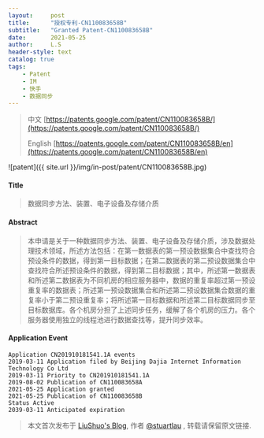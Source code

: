 ```yaml
---
layout:     post
title:      "授权专利-CN110083658B"
subtitle:   "Granted Patent-CN110083658B"
date:       2021-05-25
author:     L.S
header-style: text
catalog: true
tags:
    - Patent
    - IM
    - 快手
    - 数据同步
---
```

> 中文 [https://patents.google.com/patent/CN110083658B/](https://patents.google.com/patent/CN110083658B/)
>
> English [https://patents.google.com/patent/CN110083658B/en](https://patents.google.com/patent/CN110083658B/en)

![patent]({{ site.url }}/img/in-post/patent/CN110083658B.jpg)
#### Title
> 数据同步方法、装置、电子设备及存储介质
















#### Abstract
> 本申请是关于一种数据同步方法、装置、电子设备及存储介质，涉及数据处理技术领域，所述方法包括：在第一数据表的第一预设数据集合中查找符合预设条件的数据，得到第一目标数据；在第二数据表的第二预设数据集合中查找符合所述预设条件的数据，得到第二目标数据；其中，所述第一数据表和所述第二数据表为不同机房的相应服务器中，数据的重复率超过第一预设重复率的数据表；所述第一预设数据集合和所述第二预设数据集合数据的重复率小于第二预设重复率；将所述第一目标数据和所述第二目标数据同步至目标数据库。各个机房分担了上述同步任务，缓解了各个机房的压力。各个服务器使用独立的线程池进行数据查找等，提升同步效率。
















#### Application Event
```
Application CN201910181541.1A events 
2019-03-11 Application filed by Beijing Dajia Internet Information Technology Co Ltd
2019-03-11 Priority to CN201910181541.1A
2019-08-02 Publication of CN110083658A
2021-05-25 Application granted
2021-05-25 Publication of CN110083658B
Status Active
2039-03-11 Anticipated expiration
```
> 本文首次发布于 [LiuShuo's Blog](https://liushuo.me), 作者 [@stuartlau](http://github.com/stuartlau) ,
转载请保留原文链接.
